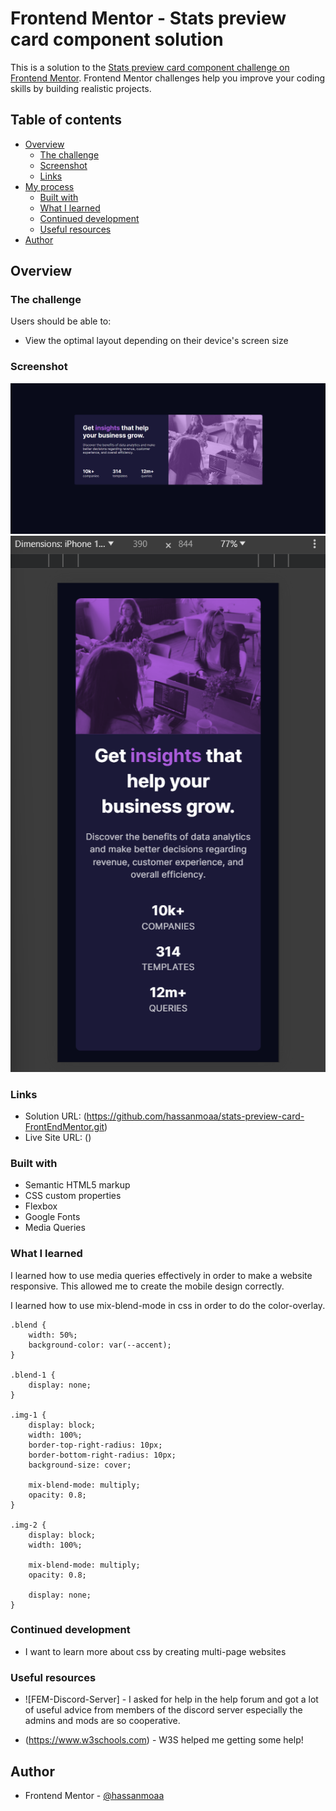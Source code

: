 # Frontend Mentor - Stats preview card component solution

This is a solution to the [Stats preview card component challenge on Frontend Mentor](https://www.frontendmentor.io/challenges/stats-preview-card-component-8JqbgoU62). Frontend Mentor challenges help you improve your coding skills by building realistic projects.

## Table of contents

- [Overview](#overview)
  - [The challenge](#the-challenge)
  - [Screenshot](#screenshot)
  - [Links](#links)
- [My process](#my-process)
  - [Built with](#built-with)
  - [What I learned](#what-i-learned)
  - [Continued development](#continued-development)
  - [Useful resources](#useful-resources)
- [Author](#author)

## Overview

### The challenge

Users should be able to:

- View the optimal layout depending on their device's screen size

### Screenshot

![Desktop-photo](solutions/desk-main.png)
![Mobile-photo](solutions/mobile-main.png)

### Links

- Solution URL: (https://github.com/hassanmoaa/stats-preview-card-FrontEndMentor.git)
- Live Site URL: ()

### Built with

- Semantic HTML5 markup
- CSS custom properties
- Flexbox
- Google Fonts
- Media Queries

### What I learned

I learned how to use media queries effectively in order to make a website responsive. This allowed me to create the mobile design correctly.

I learned how to use mix-blend-mode in css in order to do the color-overlay.

```
.blend {
    width: 50%;
    background-color: var(--accent);
}

.blend-1 {
    display: none;
}

.img-1 {
    display: block;
    width: 100%;
    border-top-right-radius: 10px;
    border-bottom-right-radius: 10px;
    background-size: cover;

    mix-blend-mode: multiply;
    opacity: 0.8;
}

.img-2 {
    display: block;
    width: 100%;

    mix-blend-mode: multiply;
    opacity: 0.8;

    display: none;
}

```

### Continued development

- I want to learn more about css by creating multi-page websites

### Useful resources

- ![FEM-Discord-Server] - I asked for help in the help forum and got a lot of useful advice from members of the discord server especially the admins and mods are so cooperative.

- (https://www.w3schools.com) - W3S helped me getting some help!

## Author

- Frontend Mentor - [@hassanmoaa](https://www.frontendmentor.io/profile/hassanmoaa)
